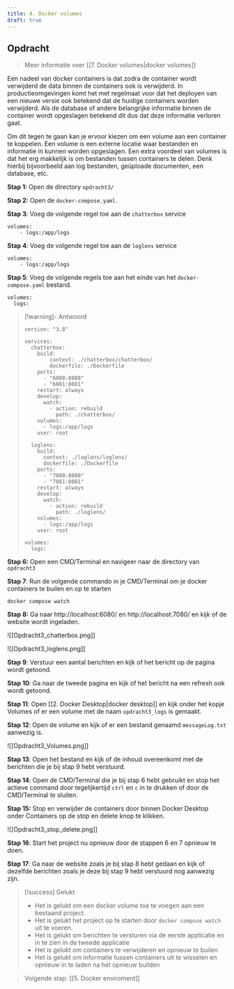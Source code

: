 ```yaml
---
title: 4. Docker volumes
draft: true
---
```

## Opdracht
> Meer informatie voer [[7. Docker volumes|docker volumes]]

Een nadeel van docker containers is dat zodra de container wordt verwijderd de data binnen de containers ook is verwijderd. In productieomgevingen komt het met regelmaat voor dat het deployen van een nieuwe versie ook betekend dat de huidige containers worden verwijderd. Als de database of andere belangrijke informatie binnen de container wordt opgeslagen betekend dit dus dat deze informatie verloren gaat.

Om dit tegen te gaan kan je ervoor kiezen om een volume aan een container te koppelen. Een volume is een externe locatie waar bestanden en informatie in kunnen worden opgeslagen. Een extra voordeel van volumes is dat het erg makkelijk is om bestanden tussen containers te delen. Denk hierbij bijvoorbeeld aan log bestanden, geüploade documenten, een database, etc.

**Stap 1:** Open de directory `opdracht3/`

**Stap 2:** Open de `docker-compose.yaml`.

**Stap 3**: Voeg de volgende regel toe aan de `chatterbox` service
```
volumes:
	- logs:/app/logs
```

**Stap 4**: Voeg de volgende regel toe aan de `loglens` service
```
volumes:
	- logs:/app/logs
```

**Stap 5**: Voeg de volgende regels toe aan het einde van het `docker-compose.yaml` bestand.
```
volumes:
  logs:
```

> [!warning]- Antwoord
> ```
> version: "3.8"
> 
> services:
>   chatterbox:
>     build:
>         context: ./chatterbox/chatterbox/
>         dockerfile: ./Dockerfile
>     ports:
>       - "6080:8080"
>       - "6081:8081"
>     restart: always
>     develop:
>       watch:
>         - action: rebuild
>           path: ./chatterbox/
>     volumes:
>       - logs:/app/logs
>     user: root
> 
>   loglens:
>     build:
>       context: ./loglens/loglens/
>       dockerfile: ./Dockerfile
>     ports:
>       - "7080:8080"
>       - "7081:8081"
>     restart: always
>     develop:
>       watch:
>         - action: rebuild
>           path: ./loglens/
>     volumes:
>       - logs:/app/logs
>     user: root
> 
> volumes:
>   logs: 
> ```

**Stap 6:** Open een CMD/Terminal en navigeer naar de directory van `opdracht3`

**Stap 7**: Run de volgende commando in je CMD/Terminal om je docker containers te builen en op te starten
```
docker compose watch
```

**Stap 8:** Ga naar http://localhost:6080/ en http://localhost:7080/ en kijk of de website wordt ingeladen.

![[Opdracht3_chatterbox.png]]

![[Opdracht3_loglens.png]]

**Stap 9**: Verstuur een aantal berichten en kijk of het bericht op de pagina wordt getoond.

**Stap 10**: Ga naar de tweede pagina en kijk of het bericht na een refresh ook wordt getoond.

**Stap 11**: Open [[2. Docker Desktop|docker desktop]] en kijk onder het kopje Volumes of er een volume met de naam `opdracht3_logs` is gemaakt. 

**Stap 12**: Open de volume en kijk of er een bestand genaamd `messageLog.txt` aanwezig is.

![[Opdracht3_Volumes.png]]

**Stap 13**: Open het bestand en kijk of de inhoud overeenkomt met de berichten die je bij stap 9 hebt verstuurd.

**Stap 14**: Open de CMD/Terminal die je bij stap 6 hebt gebruikt en stop het actieve command door tegelijkertijd `ctrl` en `c` in te drukken of door de CMD/Terminal te sluiten.

**Stap 15:** Stop en verwijder de containers door binnen Docker Desktop onder Containers op de stop en delete knop te klikken.

![[Opdracht3_stop_delete.png]]

**Stap 16**: Start het project nu opnieuw door de stappen 6 en 7 opnieuw te doen.

**Stap 17**: Ga naar de website zoals je bij stap 8 hebt gedaan en kijk of dezelfde berichten zoals je deze bij stap 9 hebt verstuurd nog aanwezig zijn.

> [!success] Gelukt
> - Het is gelukt om een docker volume toe te voegen aan een bestaand project.
> - Het is gelukt het project op te starten door `docker compose watch` uit te voeren.
> - Het is gelukt om berichten te versturen via de eerste applicatie en in te zien in de tweede applicatie
> - Het is gelukt om containers te verwijderen en opnieuw te builen
> - Het is gelukt om informatie tussen containers uit te wisselen en opnieuw in te laden na het opnieuw builden

> Volgende stap: [[5. Docker enviroment]]